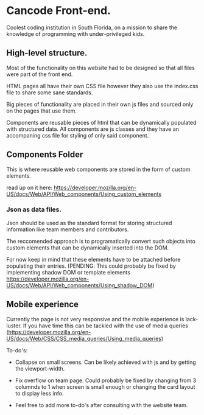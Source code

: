 # Cancode Front-end.

Coolest coding institution in South Florida, on a mission to share the knowledge of programming with under-privileged kids.


## High-level structure.

Most of the functionality on this website had to be designed so that all files were part of the front end.

HTML pages all have their own CSS file however they also use the index.css file to share some sane standards.

Big pieces of functionality are placed in their own js files and sourced only on the pages that use them.

Components are reusable pieces of html that can be dynamically populated with structured data. All components are js classes and they have an accompaning css file for styling of only said component.


## Components Folder

This is where reusable web components are stored in the form of custom elements. 

read up on it here: https://developer.mozilla.org/en-US/docs/Web/API/Web_components/Using_custom_elements


### Json as data files.

Json should be used as the standard format for storing structured information like team members and contributors.

The reccomended approach is to programatically convert such objects into custom elements that can be dynamically inserted into the DOM.

For now keep in mind that these elements have to be attached before populating their entries. (PENDING: This could probably be fixed by implementing shadow DOM or template elements https://developer.mozilla.org/en-US/docs/Web/API/Web_components/Using_shadow_DOM)

## Mobile experience

Currently the page is not very responsive and the mobile experience is lack-luster. If you have time this can be tackled with the use of media queries (https://developer.mozilla.org/en-US/docs/Web/CSS/CSS_media_queries/Using_media_queries)

To-do's:

- Collapse on small screens.
Can be likely achieved with js and by getting the viewport-width.

- Fix overflow on team page.
Could probably be fixed by changing from 3 columnds to 1 when screen is small enough or changing the card layout to display less info.

- Feel free to add more to-do's after consulting with the website team.


